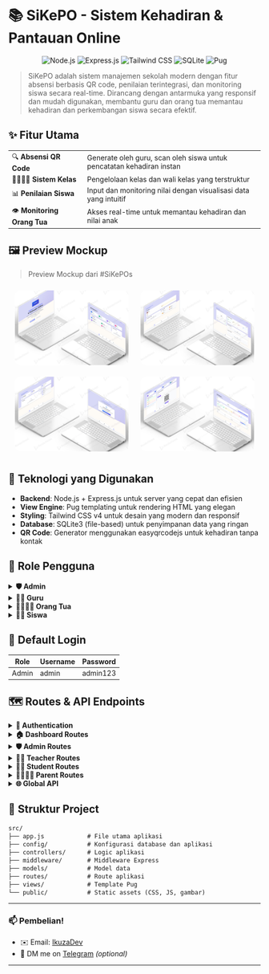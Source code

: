 # 📚 SiKePO - Sistem Kehadiran & Pantauan Online
<p align="center">
  <img src="https://img.shields.io/badge/Node.js-339933?style=for-the-badge&logo=nodedotjs&logoColor=white" alt="Node.js">
  <img src="https://img.shields.io/badge/Express.js-000000?style=for-the-badge&logo=express&logoColor=white" alt="Express.js">
  <img src="https://img.shields.io/badge/Tailwind_CSS-38B2AC?style=for-the-badge&logo=tailwind-css&logoColor=white" alt="Tailwind CSS">
  <img src="https://img.shields.io/badge/SQLite-07405E?style=for-the-badge&logo=sqlite&logoColor=white" alt="SQLite">
  <img src="https://img.shields.io/badge/Pug-A86454?style=for-the-badge&logo=pug&logoColor=white" alt="Pug">
</p>

> SiKePO adalah sistem manajemen sekolah modern dengan fitur absensi berbasis QR code, penilaian terintegrasi, dan monitoring siswa secara real-time. Dirancang dengan antarmuka yang responsif dan mudah digunakan, membantu guru dan orang tua memantau kehadiran dan perkembangan siswa secara efektif.

## ✨ Fitur Utama

<table>
  <tr>
    <td>🔍 <b>Absensi QR Code</b></td>
    <td>Generate oleh guru, scan oleh siswa untuk pencatatan kehadiran instan</td>
  </tr>
  <tr>
    <td>👨‍👩‍👧‍👦 <b>Sistem Kelas</b></td>
    <td>Pengelolaan kelas dan wali kelas yang terstruktur</td>
  </tr>
  <tr>
    <td>📊 <b>Penilaian Siswa</b></td>
    <td>Input dan monitoring nilai dengan visualisasi data yang intuitif</td>
  </tr>
  <tr>
    <td>👁️ <b>Monitoring Orang Tua</b></td>
    <td>Akses real-time untuk memantau kehadiran dan nilai anak</td>
  </tr>
</table>

## 🖼️ Preview Mockup

> Preview Mockup dari #SiKePOs

<div align="center">
  <img src="preview/mockup/mockup-SiKePO.jpg" alt="Dashboard SiKePO" width="45%" style="margin: 10px;border-radius: 10px;">
  <img src="preview/mockup/mockup-SiKePO1.jpg" alt="Absensi QR Code" width="45%" style="margin: 10px;border-radius: 10px;">
  <img src="preview/mockup/mockup-SiKePO2.jpg" alt="Monitoring Nilai" width="45%" style="margin: 10px;border-radius: 10px;">
  <img src="preview/mockup/mockup-SiKePO3.jpg" alt="Dashboard Orang Tua" width="45%" style="margin: 10px;border-radius: 10px;">
</div>

## 🧩 Teknologi yang Digunakan

- **Backend**: Node.js + Express.js untuk server yang cepat dan efisien
- **View Engine**: Pug templating untuk rendering HTML yang elegan
- **Styling**: Tailwind CSS v4 untuk desain yang modern dan responsif
- **Database**: SQLite3 (file-based) untuk penyimpanan data yang ringan
- **QR Code**: Generator menggunakan easyqrcodejs untuk kehadiran tanpa kontak

## 👥 Role Pengguna

<details>
  <summary><b>🛡️ Admin</b></summary>
  <ul>
    <li>Mengelola data guru, siswa, orang tua</li>
    <li>Mengelola kelas dan menetapkan wali kelas</li>
    <li>Mengelola berita untuk orang tua</li>
    <li>Melihat laporan absensi dan nilai siswa</li>
  </ul>
</details>

<details>
  <summary><b>👨‍🏫 Guru</b></summary>
  <ul>
    <li>Sebagai pengajar atau wali kelas</li>
    <li>Membuat QR code harian untuk absensi</li>
    <li>Menginput nilai siswa</li>
    <li>Melihat data dan perkembangan siswa</li>
  </ul>
</details>

<details>
  <summary><b>👨‍👩‍👧‍👦 Orang Tua</b></summary>
  <ul>
    <li>Melihat absensi dan nilai anak</li>
    <li>Melihat catatan dari guru</li>
    <li>Memantau perkembangan anak secara real-time</li>
  </ul>
</details>

<details>
  <summary><b>👨‍🎓 Siswa</b></summary>
  <ul>
    <li>Melakukan absensi dengan scan QR</li>
    <li>Melihat nilai dan catatan pribadi</li>
    <li>Melihat riwayat kehadiran dan prestasi</li>
  </ul>
</details>

## 🔑 Default Login

| Role  | Username | Password  |
|-------|----------|-----------|
| Admin | admin    | admin123  |

## 🗺️ Routes & API Endpoints

<details>
  <summary><b>🔐 Authentication</b></summary>
  
  - `GET /login` - Menampilkan halaman login
  - `POST /login` - Memproses login user
  - `GET /logout` - Logout user dan menghapus token
</details>

<details>
  <summary><b>🏠 Dashboard Routes</b></summary>
  
  - `GET /` - Halaman utama/landing page
</details>

<details>
  <summary><b>🛡️ Admin Routes</b></summary>

  ### Page Routes
  - `GET /admin/dashboard` - Dashboard admin
  - `GET /admin/users` - Manajemen pengguna
  - `GET /admin/classes` - Manajemen kelas
  - `GET /admin/classes/:id/students` - Manajemen siswa dalam kelas
  - `GET /admin/landing-page` - Manajemen landing page
  - `GET /admin/reports` - Laporan
  - `GET /admin/subjects` - Manajemen mata pelajaran
  - `GET /admin/announcements` - Manajemen pengumuman
  - `GET /admin/announcements/add` - Form tambah pengumuman
  - `GET /admin/announcements/edit/:id` - Form edit pengumuman

  ### API Routes - Users
  - `GET /admin/api/users` - Mendapatkan semua data pengguna
  - `GET /admin/api/users/:id` - Mendapatkan data pengguna tertentu
  - `POST /admin/api/users` - Membuat pengguna baru
  - `PUT /admin/api/users/:id` - Mengubah data pengguna
  - `DELETE /admin/api/users/:id` - Menghapus pengguna

  ### API Routes - Classes
  - `GET /admin/api/classes` - Mendapatkan semua data kelas
  - `GET /admin/api/classes/:id` - Mendapatkan data kelas tertentu
  - `POST /admin/api/classes` - Membuat kelas baru
  - `PUT /admin/api/classes/:id` - Mengubah data kelas
  - `DELETE /admin/api/classes/:id` - Menghapus kelas

  ### API Routes - Landing Page
  - `GET /admin/api/landing-page` - Mendapatkan semua konten landing page
  - `GET /admin/api/landing-page/:id` - Mendapatkan konten tertentu
  - `POST /admin/api/landing-page` - Membuat konten baru
  - `PUT /admin/api/landing-page/:id` - Mengubah konten
  - `DELETE /admin/api/landing-page/:id` - Menghapus konten

  ### API Routes - Subjects
  - `GET /admin/api/subjects` - Mendapatkan semua mata pelajaran
  - `GET /admin/api/subjects/:id` - Mendapatkan mata pelajaran tertentu
  - `POST /admin/api/subjects` - Membuat mata pelajaran baru
  - `PUT /admin/api/subjects/:id` - Mengubah mata pelajaran
  - `DELETE /admin/api/subjects/:id` - Menghapus mata pelajaran

  ### API Routes - Announcements
  - `POST /admin/announcements` - Membuat pengumuman baru
  - `POST /admin/announcements/:id` - Mengubah pengumuman
  - `DELETE /admin/api/announcements/:id` - Menghapus pengumuman

  ### API Routes - Students
  - `PUT /admin/api/students/:id/remove-from-class` - Mengeluarkan siswa dari kelas
  - `GET /admin/api/students/byUserId/:userId` - Mendapatkan data siswa berdasarkan ID user
</details>

<details>
  <summary><b>👨‍🏫 Teacher Routes</b></summary>

  ### Page Routes
  - `GET /teacher/dashboard` - Dashboard guru
  - `GET /teacher/attendance` - Manajemen absensi siswa
  - `GET /teacher/students` - Daftar siswa
  - `GET /teacher/grades` - Input nilai siswa

  ### API Routes - Attendance
  - `POST /teacher/api/attendance` - Membuat data absensi baru
  - `PUT /teacher/api/attendance/:id` - Mengubah status absensi
  - `DELETE /teacher/api/attendance/:id` - Menghapus data absensi
  - `POST /teacher/api/attendance/bulk` - Membuat/mengubah banyak data absensi sekaligus

  ### API Routes - Grades
  - `POST /teacher/grades` - Membuat data nilai baru
  - `PUT /teacher/grades/:id` - Mengubah nilai
  - `DELETE /teacher/grades/:id` - Menghapus data nilai
  - `POST /teacher/grades/batch` - Membuat/mengubah banyak data nilai sekaligus
  - `POST /teacher/api/grades` - Membuat data nilai baru (alternatif)
  - `PUT /teacher/api/grades/:id` - Mengubah nilai (alternatif)
  - `DELETE /teacher/api/grades/:id` - Menghapus data nilai (alternatif)
  - `POST /teacher/api/grades/bulk` - Membuat/mengubah banyak data nilai sekaligus (alternatif)
</details>

<details>
  <summary><b>👨‍🎓 Student Routes</b></summary>

  ### Page Routes
  - `GET /student/dashboard` - Dashboard siswa
  - `GET /student/attendance` - Melihat riwayat absensi
  - `GET /student/grades` - Melihat nilai
  - `GET /student/qr-scanner` - Scanner QR code untuk absensi

  ### API Routes
  - `POST /student/api/scan-qr` - Endpoint untuk siswa melakukan scan QR code
</details>

<details>
  <summary><b>👨‍👩‍👧‍👦 Parent Routes</b></summary>

  ### Page Routes
  - `GET /parent/dashboard` - Dashboard orang tua
  - `GET /parent/announcement/:id` - Melihat detail pengumuman
  - `GET /parent/children` - Alias untuk dashboard
  - `GET /parent/child` - Melihat detail anak (dengan query param childId)
  - `GET /parent/child/:id` - Melihat detail anak berdasarkan ID
  - `GET /parent/attendance` - Melihat absensi anak (dengan query param childId)
  - `GET /parent/child/:id/attendance` - Melihat absensi anak berdasarkan ID
  - `GET /parent/grades` - Melihat nilai anak (dengan query param childId)
  - `GET /parent/child/:id/grades` - Melihat nilai anak berdasarkan ID
</details>

<details>
  <summary><b>🌐 Global API</b></summary>
  
  - `POST /api/attendance/scan` - Endpoint umum untuk scan QR code absensi
</details>

## 📂 Struktur Project

```
src/
├── app.js            # File utama aplikasi
├── config/           # Konfigurasi database dan aplikasi
├── controllers/      # Logic aplikasi
├── middleware/       # Middleware Express
├── models/           # Model data
├── routes/           # Route aplikasi
├── views/            # Template Pug
└── public/           # Static assets (CSS, JS, gambar)
```

---

### 📫 Pembelian!

- ✉️ Email: [IkuzaDev](mailto:dragon.studio.official@gmail.com)
- 💬 DM me on [Telegram](https://t.me/IkuzaDev_ID) *(optional)*

---
